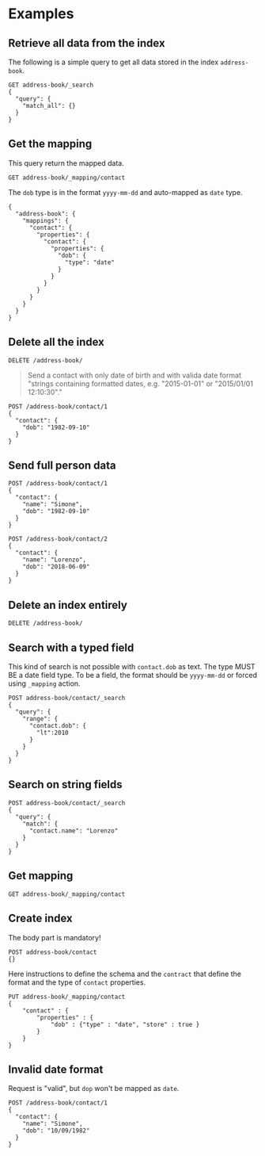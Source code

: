 # Examples

## Retrieve all data from the index

The following is a simple query to get all data stored in the index
`address-book`.

    GET address-book/_search
    {
      "query": {
        "match_all": {}
      }
    }

## Get the mapping

This query return the mapped data.

    GET address-book/_mapping/contact

The `dob` type is in the format `yyyy-mm-dd` and auto-mapped as `date` type.

    {
      "address-book": {
        "mappings": {
          "contact": {
            "properties": {
              "contact": {
                "properties": {
                  "dob": {
                    "type": "date"
                  }
                }
              }
            }
          }
        }
      }
    }

## Delete all the index

    DELETE /address-book/

> Send a contact with only date of birth
> and with valida date format
> "strings containing formatted dates,
> e.g. "2015-01-01" or "2015/01/01 12:10:30"."

    POST /address-book/contact/1
    {
      "contact": {
        "dob": "1982-09-10"
      }
    }

## Send full person data

    POST /address-book/contact/1
    {
      "contact": {
        "name": "Simone",
        "dob": "1982-09-10"
      }
    }

    POST /address-book/contact/2
    {
      "contact": {
        "name": "Lorenzo",
        "dob": "2018-06-09"
      }
    }

## Delete an index entirely

    DELETE /address-book/

## Search with a typed field

This kind of search is not possible with `contact.dob` as text. The type MUST
BE a date field type. To be a field, the format should be `yyyy-mm-dd` or
forced using `_mapping` action.

    POST address-book/contact/_search
    {
      "query": {
        "range": {
          "contact.dob": {
            "lt":2010
          }
        }
      }
    }

## Search on string fields

    POST address-book/contact/_search
    {
      "query": {
        "match": {
          "contact.name": "Lorenzo"
        }
      }
    }

## Get mapping

    GET address-book/_mapping/contact

## Create index

The body part is mandatory!

    POST address-book/contact
    {}

Here instructions to define the schema and the `contract` that define the
format and the type of `contact` properties.

    PUT address-book/_mapping/contact
    {
        "contact" : {
            "properties" : {
                "dob" : {"type" : "date", "store" : true }
            }
        }
    }

## Invalid date format

Request is "valid", but `dop` won't be mapped as `date`.

    POST /address-book/contact/1
    {
      "contact": {
        "name": "Simone",
        "dob": "10/09/1982"
      }
    }
